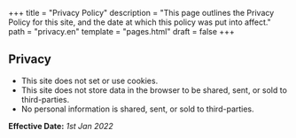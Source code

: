 +++
title = "Privacy Policy"
description = "This page outlines the Privacy Policy for this site, and the date at which this policy was put into affect."
path = "privacy.en"
template = "pages.html"
draft = false
+++

## Privacy

- This site does not set or use cookies.
- This site does not store data in the browser to be shared, sent, or sold to third-parties.
- No personal information is shared, sent, or sold to third-parties.

**Effective Date:** _1st Jan 2022_
